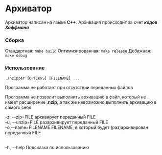 # Архиватор

Архиватор написан на языке __C++__. Архивация происходит за счет ___кодов Хаффмана___

### Сборка

Стандартная: `make build`
Оптимизированная: `make release`
Дебажная: `make debug`

### Использование

`./nzipper [OPTIONS] [FILENAME] ...`

Программа не работает при отсутствии переданных файлов

Программа не позволит выполнить архивацию в файл, который не имеет расширение  __.nzip__, а так же невозможно выполнить архивацию в самого себя

-z, --zip=FILE          архивирует переданный FILE <br>
-u, --unzip=FILE        разархивирует переданный FILE <br>
-o,--name=FILENAME      FILENAME, в который будет (раз)архивирован переданный FILE

<br>
-h, --help              Подсказка по использованию
